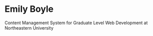 # Emily Boyle

Content Management System for Graduate Level Web Development at Northeastern University

